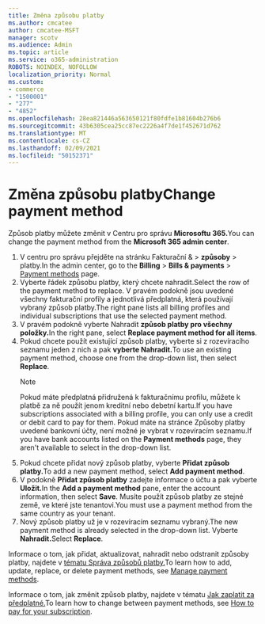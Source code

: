```yaml
---
title: Změna způsobu platby
ms.author: cmcatee
author: cmcatee-MSFT
manager: scotv
ms.audience: Admin
ms.topic: article
ms.service: o365-administration
ROBOTS: NOINDEX, NOFOLLOW
localization_priority: Normal
ms.custom:
- commerce
- "1500001"
- "277"
- "4852"
ms.openlocfilehash: 28ea821446a563650121f80fdfe1b81604b276b6
ms.sourcegitcommit: 43b6305cea25cc87ec2226a4f7de1f452671d762
ms.translationtype: MT
ms.contentlocale: cs-CZ
ms.lasthandoff: 02/09/2021
ms.locfileid: "50152371"
---
```

# <a name="change-payment-method"></a><span data-ttu-id="23d62-102">Změna způsobu platby</span><span class="sxs-lookup"><span data-stu-id="23d62-102">Change payment method</span></span>

<span data-ttu-id="23d62-103">Způsob platby můžete změnit v Centru pro správu **Microsoftu 365.**</span><span class="sxs-lookup"><span data-stu-id="23d62-103">You can change the payment method from the **Microsoft 365 admin center**.</span></span>
  
1. <span data-ttu-id="23d62-104">V centru pro správu přejděte na stránku Fakturační &  >  **způsoby**  >  [](https://go.microsoft.com/fwlink/p/?linkid=2018806) platby.</span><span class="sxs-lookup"><span data-stu-id="23d62-104">In the admin center, go to the **Billing** > **Bills & payments** > [Payment methods](https://go.microsoft.com/fwlink/p/?linkid=2018806) page.</span></span>
2. <span data-ttu-id="23d62-105">Vyberte řádek způsobu platby, který chcete nahradit.</span><span class="sxs-lookup"><span data-stu-id="23d62-105">Select the row of the payment method to replace.</span></span> <span data-ttu-id="23d62-106">V pravém podokně jsou uvedené všechny fakturační profily a jednotlivá předplatná, která používají vybraný způsob platby.</span><span class="sxs-lookup"><span data-stu-id="23d62-106">The right pane lists all billing profiles and individual subscriptions that use the selected payment method.</span></span>
3. <span data-ttu-id="23d62-107">V pravém podokně vyberte Nahradit **způsob platby pro všechny položky.**</span><span class="sxs-lookup"><span data-stu-id="23d62-107">In the right pane, select **Replace payment method for all items**.</span></span>
4. <span data-ttu-id="23d62-108">Pokud chcete použít existující způsob platby, vyberte si z rozevíracího seznamu jeden z nich a pak **vyberte Nahradit.**</span><span class="sxs-lookup"><span data-stu-id="23d62-108">To use an existing payment method, choose one from the drop-down list, then select **Replace**.</span></span>
    > [!NOTE]
    > <span data-ttu-id="23d62-109">Pokud máte předplatná přidružená k fakturačnímu profilu, můžete k platbě za ně použít jenom kreditní nebo debetní kartu.</span><span class="sxs-lookup"><span data-stu-id="23d62-109">If you have subscriptions associated with a billing profile, you can only use a credit or debit card to pay for them.</span></span> <span data-ttu-id="23d62-110">Pokud máte na stránce  Způsoby platby uvedené bankovní účty, není možné je vybrat v rozevíracím seznamu.</span><span class="sxs-lookup"><span data-stu-id="23d62-110">If you have bank accounts listed on the **Payment methods** page, they aren't available to select in the drop-down list.</span></span>
5. <span data-ttu-id="23d62-111">Pokud chcete přidat nový způsob platby, vyberte **Přidat způsob platby.**</span><span class="sxs-lookup"><span data-stu-id="23d62-111">To add a new payment method, select **Add payment method**.</span></span>
6. <span data-ttu-id="23d62-112">V podokně **Přidat způsob platby** zadejte informace o účtu a pak vyberte **Uložit.**</span><span class="sxs-lookup"><span data-stu-id="23d62-112">In the **Add a payment method** pane, enter the account information, then select **Save**.</span></span> <span data-ttu-id="23d62-113">Musíte použít způsob platby ze stejné země, ve které jste tenantovi.</span><span class="sxs-lookup"><span data-stu-id="23d62-113">You must use a payment method from the same country as your tenant.</span></span>
7. <span data-ttu-id="23d62-114">Nový způsob platby už je v rozevíracím seznamu vybraný.</span><span class="sxs-lookup"><span data-stu-id="23d62-114">The new payment method is already selected in the drop-down list.</span></span> <span data-ttu-id="23d62-115">Vyberte **Nahradit.**</span><span class="sxs-lookup"><span data-stu-id="23d62-115">Select **Replace**.</span></span>

<span data-ttu-id="23d62-116">Informace o tom, jak přidat, aktualizovat, nahradit nebo odstranit způsoby platby, najdete v [tématu Správa způsobů platby.](https://docs.microsoft.com/microsoft-365/commerce/billing-and-payments/manage-payment-methods)</span><span class="sxs-lookup"><span data-stu-id="23d62-116">To learn how to add, update, replace, or delete payment methods, see [Manage payment methods](https://docs.microsoft.com/microsoft-365/commerce/billing-and-payments/manage-payment-methods).</span></span>

<span data-ttu-id="23d62-117">Informace o tom, jak změnit způsob platby, najdete v tématu [Jak zaplatit za předplatné.](https://docs.microsoft.com/microsoft-365/commerce/billing-and-payments/pay-for-your-subscription)</span><span class="sxs-lookup"><span data-stu-id="23d62-117">To learn how to change between payment methods, see [How to pay for your subscription](https://docs.microsoft.com/microsoft-365/commerce/billing-and-payments/pay-for-your-subscription).</span></span>